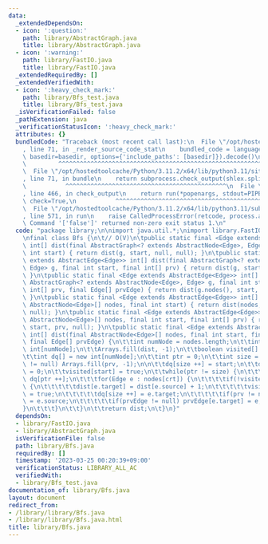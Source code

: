 ```yaml
---
data:
  _extendedDependsOn:
  - icon: ':question:'
    path: library/AbstractGraph.java
    title: library/AbstractGraph.java
  - icon: ':warning:'
    path: library/FastIO.java
    title: library/FastIO.java
  _extendedRequiredBy: []
  _extendedVerifiedWith:
  - icon: ':heavy_check_mark:'
    path: library/Bfs_test.java
    title: library/Bfs_test.java
  _isVerificationFailed: false
  _pathExtension: java
  _verificationStatusIcon: ':heavy_check_mark:'
  attributes: {}
  bundledCode: "Traceback (most recent call last):\n  File \"/opt/hostedtoolcache/Python/3.11.2/x64/lib/python3.11/site-packages/onlinejudge_verify/documentation/build.py\"\
    , line 71, in _render_source_code_stat\n    bundled_code = language.bundle(stat.path,\
    \ basedir=basedir, options={'include_paths': [basedir]}).decode()\n          \
    \         ^^^^^^^^^^^^^^^^^^^^^^^^^^^^^^^^^^^^^^^^^^^^^^^^^^^^^^^^^^^^^^^^^^^^^^^^^^^^^^^^^\n\
    \  File \"/opt/hostedtoolcache/Python/3.11.2/x64/lib/python3.11/site-packages/onlinejudge_verify/languages/user_defined.py\"\
    , line 71, in bundle\n    return subprocess.check_output(shlex.split(command))\n\
    \           ^^^^^^^^^^^^^^^^^^^^^^^^^^^^^^^^^^^^^^^^^^^^^\n  File \"/opt/hostedtoolcache/Python/3.11.2/x64/lib/python3.11/subprocess.py\"\
    , line 466, in check_output\n    return run(*popenargs, stdout=PIPE, timeout=timeout,\
    \ check=True,\n           ^^^^^^^^^^^^^^^^^^^^^^^^^^^^^^^^^^^^^^^^^^^^^^^^^^^^^^^^^\n\
    \  File \"/opt/hostedtoolcache/Python/3.11.2/x64/lib/python3.11/subprocess.py\"\
    , line 571, in run\n    raise CalledProcessError(retcode, process.args,\nsubprocess.CalledProcessError:\
    \ Command '['false']' returned non-zero exit status 1.\n"
  code: "package library;\n\nimport java.util.*;\nimport library.FastIO;\nimport library.AbstractGraph;\n\
    \nfinal class Bfs {\n\t// O(V)\n\tpublic static final <Edge extends AbstractEdge<Edge>>\
    \ int[] dist(final AbstractGraph<? extends AbstractNode<Edge>, Edge> g, final\
    \ int start) { return dist(g, start, null, null); }\n\tpublic static final <Edge\
    \ extends AbstractEdge<Edge>> int[] dist(final AbstractGraph<? extends AbstractNode<Edge>,\
    \ Edge> g, final int start, final int[] prv) { return dist(g, start, prv, null);\
    \ }\n\tpublic static final <Edge extends AbstractEdge<Edge>> int[] dist(final\
    \ AbstractGraph<? extends AbstractNode<Edge>, Edge> g, final int start, final\
    \ int[] prv, final Edge[] prvEdge) { return dist(g.nodes(), start, prv, prvEdge);\
    \ }\n\tpublic static final <Edge extends AbstractEdge<Edge>> int[] dist(final\
    \ AbstractNode<Edge>[] nodes, final int start) { return dist(nodes, start, null,\
    \ null); }\n\tpublic static final <Edge extends AbstractEdge<Edge>> int[] dist(final\
    \ AbstractNode<Edge>[] nodes, final int start, final int[] prv) { return dist(nodes,\
    \ start, prv, null); }\n\tpublic static final <Edge extends AbstractEdge<Edge>>\
    \ int[] dist(final AbstractNode<Edge>[] nodes, final int start, final int[] prv,\
    \ final Edge[] prvEdge) {\n\t\tint numNode = nodes.length;\n\t\tint dist[] = new\
    \ int[numNode];\n\t\tArrays.fill(dist, -1);\n\t\tboolean visited[] = new boolean[numNode];\n\
    \t\tint dq[] = new int[numNode];\n\t\tint ptr = 0;\n\t\tint size = 0;\n\t\tif(prv\
    \ != null) Arrays.fill(prv, -1);\n\n\t\tdq[size ++] = start;\n\t\tdist[start]\
    \ = 0;\n\t\tvisited[start] = true;\n\t\twhile(ptr != size) {\n\t\t\tint crt =\
    \ dq[ptr ++];\n\t\t\tfor(Edge e : nodes[crt]) {\n\t\t\t\tif(!visited[e.target])\
    \ {\n\t\t\t\t\tdist[e.target] = dist[e.source] + 1;\n\t\t\t\t\tvisited[e.target]\
    \ = true;\n\t\t\t\t\tdq[size ++] = e.target;\n\t\t\t\t\tif(prv != null) prv[e.target]\
    \ = e.source;\n\t\t\t\t\tif(prvEdge != null) prvEdge[e.target] = e;\n\t\t\t\t\
    }\n\t\t\t}\n\t\t}\n\t\treturn dist;\n\t}\n}"
  dependsOn:
  - library/FastIO.java
  - library/AbstractGraph.java
  isVerificationFile: false
  path: library/Bfs.java
  requiredBy: []
  timestamp: '2023-03-25 00:20:39+09:00'
  verificationStatus: LIBRARY_ALL_AC
  verifiedWith:
  - library/Bfs_test.java
documentation_of: library/Bfs.java
layout: document
redirect_from:
- /library/library/Bfs.java
- /library/library/Bfs.java.html
title: library/Bfs.java
---
```


